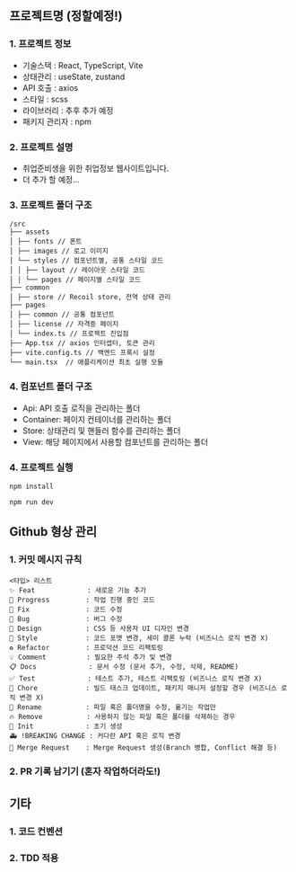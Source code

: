## 프로젝트명 (정할예정!)

### 1. 프로젝트 정보

- 기술스택 : React, TypeScript, Vite
- 상태관리 : useState, zustand
- API 호출 : axios
- 스타일 : scss
- 라이브러리 : 추후 추가 예정
- 패키지 관리자 : npm

### 2. 프로젝트 설명

- 취업준비생을 위한 취업정보 웹사이트입니다.
- 더 추가 할 예정...

### 3. 프로젝트 폴더 구조

```
/src
├── assets
│ ├── fonts // 폰트
│ ├── images // 로고 이미지
│ └── styles // 컴포넌트별, 공통 스타일 코드
│ │ ├── layout // 레이아웃 스타일 코드
│ │ └── pages // 페이지별 스타일 코드
├── common
│ ├── store // Recoil store, 전역 상태 관리
├── pages
│ ├── common // 공통 컴포넌트
│ ├── license // 자격증 페이지
│ └── index.ts // 프로젝트 진입점
├── App.tsx // axios 인터셉터, 토큰 관리
├── vite.config.ts // 백엔드 프록시 설정
└── main.tsx  // 애플리케이션 최초 실행 모듈
```

### 4. 컴포넌트 폴더 구조

- Api: API 호출 로직을 관리하는 폴더
- Container: 페이지 컨테이너를 관리하는 폴더
- Store: 상태관리 및 핸들러 함수를 관리하는 폴더
- View: 해당 페이지에서 사용할 컴포넌트를 관리하는 폴더

### 4. 프로젝트 실행

```
npm install
```

```
npm run dev
```

## Github 형상 관리

### 1. 커밋 메시지 규칙

```
<타입> 리스트
✨ Feat             : 새로운 기능 추가
🚧 Progress         : 작업 진행 중인 코드
🎯 Fix              : 코드 수정
🐛 Bug              : 버그 수정
🎨 Design           : CSS 등 사용자 UI 디자인 변경
💄 Style            : 코드 포맷 변경, 세미 콜론 누락 (비즈니스 로직 변경 X)
♻️ Refactor         : 프로덕션 코드 리팩토링
💡 Comment          : 필요한 주석 추가 및 변경
📋 Docs             : 문서 수정 (문서 추가, 수정, 삭제, README)
✅ Test             : 테스트 추가, 테스트 리팩토링 (비즈니스 로직 변경 X)
🔖 Chore            : 빌드 태스크 업데이트, 패키지 매니저 설정할 경우 (비즈니스 로직 변경 X)
📝 Rename           : 파일 혹은 폴더명을 수정, 옮기는 작업만
🔥 Remove           : 사용하지 않는 파일 혹은 폴더를 삭제하는 경우
📌 Init             : 초기 생성
🚑 !BREAKING CHANGE : 커다란 API 혹은 로직 변경
🔔 Merge Request    : Merge Request 생성(Branch 병합, Conflict 해결 등)
```

### 2. PR 기록 남기기 (혼자 작업하더라도!)

## 기타

### 1. 코드 컨벤션

### 2. TDD 적용
